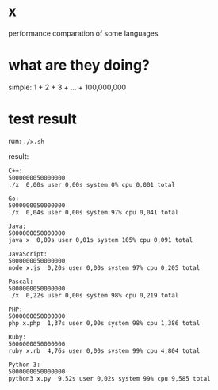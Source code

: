 # x
performance comparation of some languages

# what are they doing?
simple: 1 + 2 + 3 + ... + 100,000,000

# test result
run: `./x.sh`

result:
```
C++:
5000000050000000
./x  0,00s user 0,00s system 0% cpu 0,001 total

Go:
5000000050000000
./x  0,04s user 0,00s system 97% cpu 0,041 total

Java:
5000000050000000
java x  0,09s user 0,01s system 105% cpu 0,091 total

JavaScript:
5000000050000000
node x.js  0,20s user 0,00s system 97% cpu 0,205 total

Pascal:
5000000050000000
./x  0,22s user 0,00s system 98% cpu 0,219 total

PHP:
5000000050000000
php x.php  1,37s user 0,00s system 98% cpu 1,386 total

Ruby:
5000000050000000
ruby x.rb  4,76s user 0,00s system 99% cpu 4,804 total

Python 3:
5000000050000000
python3 x.py  9,52s user 0,02s system 99% cpu 9,585 total
```
